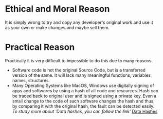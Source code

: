 # Ethical and Moral Reason #
It is simply wrong to try and copy any developer's original work and use it as your own or make changes and maybe sell them.


# Practical Reason #
Practically it is very difficult to impossible to do this due to many reasons.
* Software code is not the original Source Code, but is a transferred version of the same. It will lack many meaningful functions, variables, names, structures. 
* Many Operating Systems like MacOS, Windows use digitally signing of apps and softwares by using a hash of all code and resources. Hash can be traced back to original user and is signed using a private key. Even a small change to the code of such software changes the hash and thus, by comparing it with the original hash, the fault can be detected easily.
*To study more about 'Data hashes, you can follow the link'* [Data Hashes](https://docs.microsoft.com/en-us/windows/win32/seccrypto/data-hashes)
